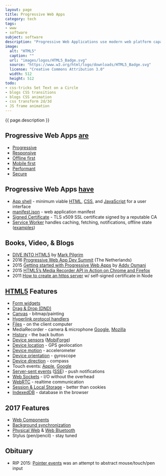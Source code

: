 ```yaml
---
layout: page
title: Progressive Web Apps
category: tech
tags:
- www
- software
subject: software
description: "Progressive Web Applications use modern web platform capabilities to deliver fast, smooth, responsive, secure, and engaging user experiences."
image:
  alt: "HTML5"
  caption: ""
  url: "images/logos/HTML5_Badge.svg"
  source: "https://www.w3.org/html/logo/downloads/HTML5_Badge.svg"
  license: "Creative Commons Attribution 3.0"
  width: 512
  height: 512
todo:
- css-tricks Set Text on a Circle
- blogs CSS transitions
- blogs CSS animation
- css transform 2d/3d
- JS frame animation
---
```


{{ page.description }}

Progressive Web Apps [are](https://developers.google.com/web/progressive-web-apps/ "Google’s PWA Portal")
-----
- [Progressive](http://alistapart.com/article/understandingprogressiveenhancement)
- [Responsive](https://developers.google.com/web/fundamentals/design-and-ui/responsive/)
- [Offline first](https://developers.google.com/web/fundamentals/getting-started/your-first-offline-web-app/)
- [Mobile first](http://www.html5rocks.com/en/mobile/responsivedesign/)
- [Performant](https://developers.google.com/web/tools/chrome-devtools/profile/evaluate-performance/rail "RAIL Performance Model")
- [Secure]({{site.baseurl}}tech/security.html)

Progressive Web Apps [have](https://developer.mozilla.org/en-US/Apps/Progressive "Mozilla’s PWA Portal")
-----
- [App shell](https://medium.com/google-developers/instant-loading-web-apps-with-an-application-shell-architecture-7c0c2f10c73) - minimum viable [HTML]({{site.baseurl}}tech/html.html), [CSS]({{site.baseurl}}tech/css.html), and [JavaScript]({{site.baseurl}}tech/js.html) for a user interface
- [manifest.json](https://developer.mozilla.org/en-US/docs/Web/Manifest) - web application manifest
- [Signed Certificate]({{site.baseurl}}tech/security.html) - TLS x509 SSL certificate signed by a reputable CA
- [Service Worker](https://serviceworke.rs/) handles caching, fetching, notifications, offline state ([examples](https://github.com/GoogleChrome/samples/tree/gh-pages/service-worker))

Books, Video, & Blogs
-----
- [DIVE INTO HTML5](http://diveintohtml5.info/) by [Mark Pilgrim](https://github.com/diveintomark)
- 2016 [Progressive Web App Dev Summit](https://www.youtube.com/playlist?list=PLNYkxOF6rcIAWWNR_Q6eLPhsyx6VvYjVb) (The Netherlands)
- 2015 [Getting started with Progressive Web Apps](https://addyosmani.com/blog/getting-started-with-progressive-web-apps/) by [Addy Osmani](https://twitter.com/addyosmani)
- 2015 [HTML5’s Media Recorder API in Action on Chrome and Firefox](https://addpipe.com/blog/mediarecorder-api/)
- 2011 [How to create an https server](https://github.com/nodejitsu/docs/blob/master/pages/articles/HTTP/servers/how-to-create-a-HTTPS-server/content.md) w/ self-signed certificate in Node

[HTML5]({{site.baseurl}}tech/html.html) Features
-----
- [Form widgets](https://developer.mozilla.org/en-US/docs/Web/Guide/HTML/Forms_in_HTML)
- [Drag & Drop (DND)](https://developer.mozilla.org/en-US/docs/Web/API/HTML_Drag_and_Drop_API)
- [Canvas](http://www.html5canvastutorials.com/) - bitmap/painting
- [Hyperlink protocol handlers](https://developer.mozilla.org/en-US/docs/Web-based_protocol_handlers)
- [Files](http://www.html5rocks.com/en/tutorials/file/filesystem/) - on the client computer
- MediaRecorder - camera & microphone [Google](https://developers.google.com/web/updates/2016/01/mediarecorder), [Mozilla](https://developer.mozilla.org/en-US/docs/Web/API/MediaRecorder_API)
- [History](https://css-tricks.com/using-the-html5-history-api/) - the back button
- [Device sensors](https://developers.google.com/web/fundamentals/native-hardware/ "Google") ([MobiForge](https://mobiforge.com/design-development/sense-and-sensor-bility-access-mobile-device-sensors-with-javascript))
- [Device location](https://developer.mozilla.org/en-US/docs/Web/API/Geolocation/Using_geolocation) - GPS geolocation
- [Device motion](https://developers.google.com/web/fundamentals/native-hardware/device-orientation/dev-motion) - accelerometer
- [Device orientation](https://developers.google.com/web/fundamentals/native-hardware/device-orientation/dev-orientation) - gyroscope
- [Device direction](https://developer.mozilla.org/en-US/Apps/Fundamentals/gather_and_modify_data/responding_to_device_orientation_changes) - compass
- Touch events: [Apple](https://developer.apple.com/library/ios/documentation/AppleApplications/Reference/SafariWebContent/HandlingEvents/HandlingEvents.html), [Google](http://www.html5rocks.com/en/mobile/touch/)
- [Server-sent events](https://www.igvita.com/2011/08/26/server-sent-event-notifications-with-html5/) ([SSE](http://html5doctor.com/server-sent-events/)) - push notifications
- [Web Sockets](http://www.html5rocks.com/en/tutorials/websockets/basics/) - I/O without the overhead
- [WebRTC](http://www.html5rocks.com/en/tutorials/webrtc/basics/) - realtime communication
- [Session & Local Storage](https://developer.mozilla.org/en-US/docs/Web/API/Storage/LocalStorage) - better than cookies
- [IndexedDB](https://developer.mozilla.org/en-US/docs/Web/API/IndexedDB_API/Using_IndexedDB) - database in the browser

2017 Features
-----
- [Web Components]({{site.baseurl}}tech/web-components.html)
- [Background synchronization](https://github.com/WICG/repo-manager/blob/master/explainer.md)
- [Physical Web](https://google.github.io/physical-web/) & [Web Bluetooth](https://webbluetoothcg.github.io/web-bluetooth/)
- Stylus (pen/pencil) - stay tuned

Obituary
-----
- RIP 2015: [Pointer events](https://mobiforge.com/design-development/html5-pointer-events-api-combining-touch-mouse-and-pen) was an attempt to abstract mouse/touch/pen input <!-- by [Mozilla](https://developer.mozilla.org/en-US/docs/Web/API/Pointer_events), [Microsoft](https://msdn.microsoft.com/en-us/ie/dn433244(v=vs.85).aspx) -->
